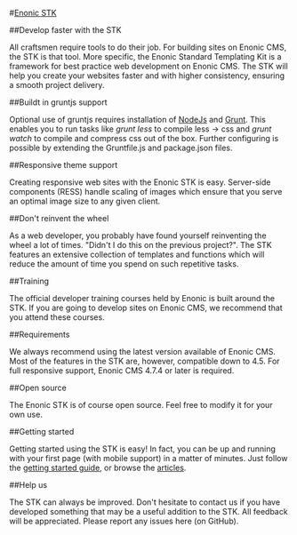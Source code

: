 #[Enonic STK](https://enonic.com/stk "Enonic STK Documentation")

##Develop faster with the STK

All craftsmen require tools to do their job. For building sites on Enonic CMS, the STK is that tool.
More specific, the Enonic Standard Templating Kit is a framework for best practice web development
on Enonic CMS. The STK will help you create your websites faster and with higher consistency,
ensuring a smooth project delivery.

##Buildt in gruntjs support

Optional use of gruntjs requires installation of [NodeJs](http://nodejs.org "NodeJs webpage") and [Grunt](http://gruntjs.com/getting-started "Gruntjs getting started guide").
This enables you to run tasks like *grunt less* to compile less -> css and *grunt watch* to compile
and compress css out of the box. Further configuring is possible by extending the Gruntfile.js and
package.json files.

##Responsive theme support

Creating responsive web sites with the Enonic STK is easy. Server-side components (RESS) handle
scaling of images which ensure that you serve an optimal image size to any given client.

##Don't reinvent the wheel

As a web developer, you probably have found yourself reinventing the wheel a lot of times.
"Didn't I do this on the previous project?". The STK features an extensive collection of templates
and functions which will reduce the amount of time you spend on such repetitive tasks.

##Training

The official developer training courses held by Enonic is built around the STK. If you are going
to develop sites on Enonic CMS, we recommend that you attend these courses.

##Requirements

We always recommend using the latest version available of Enonic CMS. Most of the features in the
STK are, however, compatible down to 4.5. For full responsive support, Enonic CMS 4.7.4 or later is required.

##Open source

The Enonic STK is of course open source. Feel free to modify it for your own use.

##Getting started

Getting started using the STK is easy! In fact, you can be up and running with your first page
(with mobile support) in a matter of minutes. Just follow the [getting started guide](https://enonic.com/stk/articles/getting-started "Getting started guide"), or browse
the [articles](https://enonic.com/stk/articles "STK Articles").

##Help us

The STK can always be improved. Don't hesitate to contact us if you have developed something that may be a
useful addition to the STK. All feedback will be appreciated. Please report any issues here
(on GitHub).